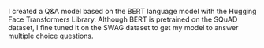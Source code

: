 I created a Q&A model based on the BERT language model with the Hugging Face Transformers Library. Although BERT is pretrained on the SQuAD dataset, I fine tuned it on the SWAG dataset to get my model to answer multiple choice questions.
